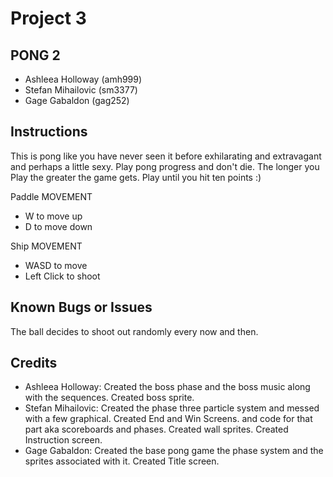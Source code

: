 # Project 3
## PONG 2
* Ashleea Holloway (amh999)
* Stefan Mihailovic (sm3377)
* Gage Gabaldon (gag252)

## Instructions

This is pong like you have never seen it before exhilarating and extravagant
and perhaps a little sexy. Play pong progress and don't die. The longer you Play
the greater the game gets. Play until you hit ten points :)

Paddle MOVEMENT
- W to move up
- D to move down

Ship MOVEMENT
- WASD to move
- Left Click to shoot

## Known Bugs or Issues
The ball decides to shoot out randomly every now and then.

## Credits
* Ashleea Holloway: Created the boss phase and the boss music along with the sequences. Created boss sprite.
* Stefan Mihailovic: Created the phase three particle system and messed with a few graphical. Created
End and Win Screens.
and code for that part aka scoreboards and phases. Created wall sprites. Created Instruction  screen.
* Gage Gabaldon: Created the base pong game the phase system and the sprites associated with it. Created
Title screen.
